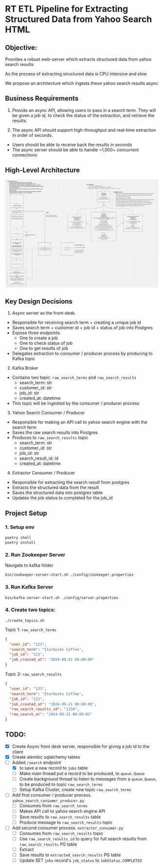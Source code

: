 # RT ETL Pipeline for Extracting Structured Data from Yahoo Search HTML

## Objective:

Provides a robust web-server which extracts structured data from yahoo search results

As the process of extracting structured data is CPU intensive and slow

We propose an architecture which ingests these yahoo search results async

## Business Requirements

1. Provide an async API, allowing users to pass in a search term. They will be given a job id, to check the status of the extraction, and retrieve the results.

2. The async API should support high-throughput and real-time extraction in order of seconds.
- Users should be able to receive back the results in seconds
- The async server should be able to handle ~1,000+ concurrent connections

## High-Level Architecture

![high-level-architecture.png](./images/high-level-architecture.png)

## Key Design Decisions

1. Async server as the front-desk.
- Responsible for receiving search term + creating a unique job id
- Saves search term + customer id + job id + status of job into Postgres
- Expose three endpoints
  - One to create a job
  - One to check status of job
  - One to get results of job
- Delegates extraction to consumer / producer process by producing to Kafka topic

2. Kafka Broker
- Contains two topic: `raw_search_terms` and `raw_search_results`
  - search_term: str
  - customer_id: str
  - job_id: str
  - created_at: datetime
- This topic will be ingested by the consumer / producer process

3. Yahoo Search Consumer / Producer
- Responsible for making an API call to yahoo search engine with the search term
- Saves the raw search results into Postgres
- Produces to `raw_search_results` topic
  - search_term: str
  - customer_id: str
  - job_id: str
  - search_result_id: id
  - created_at: datetime

4. Extractor Consumer / Producer
- Responsible for extracting the search result from postgres
- Extracts the structured data from the result
- Saves the structured data into postgres table
- Updates the job status to completed for the job_id

## Project Setup

### 1. Setup env

```commandline
poetry shell
poetry install
```

### 2. Run Zookeeper Server

Navigate to kafka folder

```commandline
bin/zookeeper-server-start.sh ./config/zookeeper.properties
```

### 3. Run Kafka Server

```commandline
bin/kafka-server-start.sh ./config/server.properties
```

### 4. Create two topics:

```
./create_topics.sh
```

Topic 1: `raw_search_terms`

```json
{
  "user_id": "123",
  "search_term": "Starbucks Coffee",
  "job_id": "123",
  "job_created_at": "2024-09-21 00:00:00"
}
```

Topic 2: `raw_search_results`

```json
{
  "user_id": "123",
  "search_term": "Starbucks Coffee",
  "job_id": "123",
  "job_created_at": "2024-09-21 00:00:00", 
  "raw_search_results_id": "1234",
  "raw_search_at": "2024-09-21 00:00:01"
}
```

## TODO:
- [x] Create Async front desk server, responsible for giving a job id to the client
- [x] Create alembic sqlalchemy tables
- [ ] Added `/search` endpoint 
  - [x] to save a new record to `jobs` table
  - [ ] Make main thread put a record to be produced, to `queue.Queue`
  - [ ] Create background thread to listen to messages from a `queue.Queue`, to be produced to topic `raw_search_terms`
  - [ ] Setup Kafka Cluster, create new topic `raw_search_terms`
- [ ] Add first consumer / producer process. `yahoo_search_consumer_producer.py`
  - [ ] Consumes from `raw_search_terms`
  - [ ] Makes API call to yahoo search engine API
  - [ ] Save results to `raw_search_results` table
  - [ ] Produce message to `raw_search_results` topic
- [ ] Add second consumer process. `extractor_consumer.py`
  - [ ] Consumes from `raw_search_results` topic
  - [ ] Use `raw_search_results_id` to query for full search results from `raw_search_results` PG table
  - [ ] Extract
  - [ ] Save results to `extracted_search_results` PG table
  - [ ] Update SET `jobs` record's `job_status` to `JobStatus.COMPLETED`